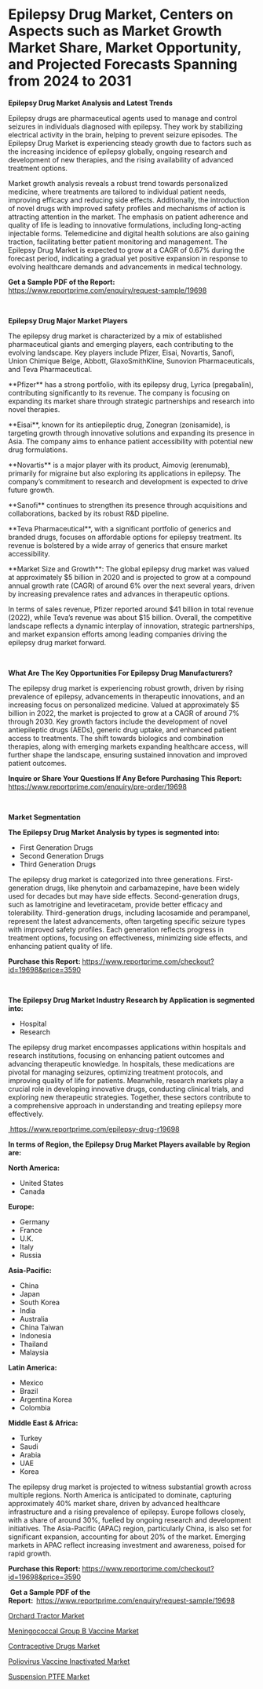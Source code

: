 <p><h1>Epilepsy Drug Market, Centers on Aspects such as Market Growth Market Share, Market Opportunity, and Projected Forecasts Spanning from 2024 to 2031</h1></p><p><strong>Epilepsy Drug Market Analysis and Latest Trends</strong></p>
<p><p>Epilepsy drugs are pharmaceutical agents used to manage and control seizures in individuals diagnosed with epilepsy. They work by stabilizing electrical activity in the brain, helping to prevent seizure episodes. The Epilepsy Drug Market is experiencing steady growth due to factors such as the increasing incidence of epilepsy globally, ongoing research and development of new therapies, and the rising availability of advanced treatment options. </p><p>Market growth analysis reveals a robust trend towards personalized medicine, where treatments are tailored to individual patient needs, improving efficacy and reducing side effects. Additionally, the introduction of novel drugs with improved safety profiles and mechanisms of action is attracting attention in the market. The emphasis on patient adherence and quality of life is leading to innovative formulations, including long-acting injectable forms. Telemedicine and digital health solutions are also gaining traction, facilitating better patient monitoring and management. The Epilepsy Drug Market is expected to grow at a CAGR of 0.67% during the forecast period, indicating a gradual yet positive expansion in response to evolving healthcare demands and advancements in medical technology.</p></p>
<p><strong>Get a Sample PDF of the Report:&nbsp;</strong> <a href="https://www.reportprime.com/enquiry/request-sample/19698?utm_campaign=1113&utm_medium=2&utm_source=Github&utm_content=ia&utm_term=02122024&utm_id=epilepsy-drug">https://www.reportprime.com/enquiry/request-sample/19698</a></p>
<p>&nbsp;</p>
<p><strong>Epilepsy Drug Major Market Players</strong></p>
<p><p>The epilepsy drug market is characterized by a mix of established pharmaceutical giants and emerging players, each contributing to the evolving landscape. Key players include Pfizer, Eisai, Novartis, Sanofi, Union Chimique Belge, Abbott, GlaxoSmithKline, Sunovion Pharmaceuticals, and Teva Pharmaceutical.</p><p>**Pfizer** has a strong portfolio, with its epilepsy drug, Lyrica (pregabalin), contributing significantly to its revenue. The company is focusing on expanding its market share through strategic partnerships and research into novel therapies.  </p><p>**Eisai**, known for its antiepileptic drug, Zonegran (zonisamide), is targeting growth through innovative solutions and expanding its presence in Asia. The company aims to enhance patient accessibility with potential new drug formulations.</p><p>**Novartis** is a major player with its product, Aimovig (erenumab), primarily for migraine but also exploring its applications in epilepsy. The company’s commitment to research and development is expected to drive future growth.</p><p>**Sanofi** continues to strengthen its presence through acquisitions and collaborations, backed by its robust R&D pipeline.</p><p>**Teva Pharmaceutical**, with a significant portfolio of generics and branded drugs, focuses on affordable options for epilepsy treatment. Its revenue is bolstered by a wide array of generics that ensure market accessibility.</p><p>**Market Size and Growth**: The global epilepsy drug market was valued at approximately $5 billion in 2020 and is projected to grow at a compound annual growth rate (CAGR) of around 6% over the next several years, driven by increasing prevalence rates and advances in therapeutic options.</p><p>In terms of sales revenue, Pfizer reported around $41 billion in total revenue (2022), while Teva’s revenue was about $15 billion. Overall, the competitive landscape reflects a dynamic interplay of innovation, strategic partnerships, and market expansion efforts among leading companies driving the epilepsy drug market forward.</p></p>
<p>&nbsp;</p>
<p><strong>What Are The Key Opportunities For Epilepsy Drug Manufacturers?</strong></p>
<p><p>The epilepsy drug market is experiencing robust growth, driven by rising prevalence of epilepsy, advancements in therapeutic innovations, and an increasing focus on personalized medicine. Valued at approximately $5 billion in 2022, the market is projected to grow at a CAGR of around 7% through 2030. Key growth factors include the development of novel antiepileptic drugs (AEDs), generic drug uptake, and enhanced patient access to treatments. The shift towards biologics and combination therapies, along with emerging markets expanding healthcare access, will further shape the landscape, ensuring sustained innovation and improved patient outcomes.</p></p>
<p><strong>Inquire or Share Your Questions If Any Before Purchasing This Report:</strong> <a href="https://www.reportprime.com/enquiry/pre-order/19698?utm_campaign=1113&utm_medium=2&utm_source=Github&utm_content=ia&utm_term=02122024&utm_id=epilepsy-drug">https://www.reportprime.com/enquiry/pre-order/19698</a></p>
<p>&nbsp;</p>
<p><strong>Market Segmentation</strong></p>
<p><strong>The Epilepsy Drug Market Analysis by types is segmented into:</strong></p>
<p><ul><li>First Generation Drugs</li><li>Second Generation Drugs</li><li>Third Generation Drugs</li></ul></p>
<p><p>The epilepsy drug market is categorized into three generations. First-generation drugs, like phenytoin and carbamazepine, have been widely used for decades but may have side effects. Second-generation drugs, such as lamotrigine and levetiracetam, provide better efficacy and tolerability. Third-generation drugs, including lacosamide and perampanel, represent the latest advancements, often targeting specific seizure types with improved safety profiles. Each generation reflects progress in treatment options, focusing on effectiveness, minimizing side effects, and enhancing patient quality of life.</p></p>
<p><strong>Purchase this Report:&nbsp;</strong><a href="https://www.reportprime.com/checkout?id=19698&price=3590&utm_campaign=1113&utm_medium=2&utm_source=Github&utm_content=ia&utm_term=02122024&utm_id=epilepsy-drug">https://www.reportprime.com/checkout?id=19698&price=3590</a></p>
<p>&nbsp;</p>
<p><strong>The Epilepsy Drug Market Industry Research by Application is segmented into:</strong></p>
<p><ul><li>Hospital</li><li>Research</li></ul></p>
<p><p>The epilepsy drug market encompasses applications within hospitals and research institutions, focusing on enhancing patient outcomes and advancing therapeutic knowledge. In hospitals, these medications are pivotal for managing seizures, optimizing treatment protocols, and improving quality of life for patients. Meanwhile, research markets play a crucial role in developing innovative drugs, conducting clinical trials, and exploring new therapeutic strategies. Together, these sectors contribute to a comprehensive approach in understanding and treating epilepsy more effectively.</p></p>
<p><a href="https://www.reportprime.com/epilepsy-drug-r19698?utm_campaign=1113&utm_medium=2&utm_source=Github&utm_content=ia&utm_term=02122024&utm_id=epilepsy-drug">&nbsp;https://www.reportprime.com/epilepsy-drug-r19698</a></p>
<p><strong>In terms of Region, the Epilepsy Drug Market Players available by Region are:</strong></p>
<p>
    <p> <strong> North America: </strong>
        <ul>
            <li>United States</li>
            <li>Canada</li>
        </ul>
        </p> 
    <p> <strong> Europe: </strong>
        <ul>
            <li>Germany</li>
            <li>France</li>
            <li>U.K.</li>
            <li>Italy</li>
            <li>Russia</li>
        </ul>
        </p> 
    <p> <strong> Asia-Pacific: </strong>
        <ul>
            <li>China</li>
            <li>Japan</li>
            <li>South Korea</li>
            <li>India</li>
            <li>Australia</li>
            <li>China Taiwan</li>
            <li>Indonesia</li>
            <li>Thailand</li>
            <li>Malaysia</li>
        </ul>
        </p> 
    <p> <strong> Latin America: </strong>
        <ul>
            <li>Mexico</li>
            <li>Brazil</li>
            <li>Argentina Korea</li>
            <li>Colombia</li>
        </ul>
        </p> 
    <p> <strong> Middle East & Africa: </strong>
        <ul>
            <li>Turkey</li>
            <li>Saudi</li>
            <li>Arabia</li>
            <li>UAE</li>
            <li>Korea</li>
        </ul>
    </p>
    </p>
<p><p>The epilepsy drug market is projected to witness substantial growth across multiple regions. North America is anticipated to dominate, capturing approximately 40% market share, driven by advanced healthcare infrastructure and a rising prevalence of epilepsy. Europe follows closely, with a share of around 30%, fuelled by ongoing research and development initiatives. The Asia-Pacific (APAC) region, particularly China, is also set for significant expansion, accounting for about 20% of the market. Emerging markets in APAC reflect increasing investment and awareness, poised for rapid growth.</p></p>
<p><strong>Purchase this Report: </strong><a href="https://www.reportprime.com/checkout?id=19698&price=3590&utm_campaign=1113&utm_medium=2&utm_source=Github&utm_content=ia&utm_term=02122024&utm_id=epilepsy-drug">https://www.reportprime.com/checkout?id=19698&price=3590</a></p>
<p>&nbsp;<strong>Get a Sample PDF of the Report:&nbsp;&nbsp;</strong><a href="https://www.reportprime.com/enquiry/request-sample/19698?utm_campaign=1113&utm_medium=2&utm_source=Github&utm_content=ia&utm_term=02122024&utm_id=epilepsy-drug">https://www.reportprime.com/enquiry/request-sample/19698</a></p>
<p><strong></strong></p>
<p><p><a href="https://issuu.com/reportprime-2/docs/orchard-tractor-market-size-2030.pptx?utm_campaign=1113&utm_medium=2&utm_source=Github&utm_content=ia&utm_term=02122024&utm_id=epilepsy-drug">Orchard Tractor Market</a></p><p><a href="https://www.linkedin.com/pulse/meningococcal-group-b-vaccine-market-dynamics-projections-ygfte?utm_campaign=1113&utm_medium=2&utm_source=Github&utm_content=ia&utm_term=02122024&utm_id=epilepsy-drug">Meningococcal Group B Vaccine Market</a></p><p><a href="https://github.com/GenaGaines34/Market-Research-Report-List-1/blob/main/contraceptive-drugs-market.md?utm_campaign=1113&utm_medium=2&utm_source=Github&utm_content=ia&utm_term=02122024&utm_id=epilepsy-drug">Contraceptive Drugs Market</a></p><p><a href="https://www.linkedin.com/pulse/global-poliovirus-vaccine-inactivated-market-insights-size-rfwke?utm_campaign=1113&utm_medium=2&utm_source=Github&utm_content=ia&utm_term=02122024&utm_id=epilepsy-drug">Poliovirus Vaccine Inactivated Market</a></p><p><a href="https://issuu.com/reportprime-2/docs/suspension-ptfe-market-size-2030.pptx?utm_campaign=1113&utm_medium=2&utm_source=Github&utm_content=ia&utm_term=02122024&utm_id=epilepsy-drug">Suspension PTFE Market</a></p></p>